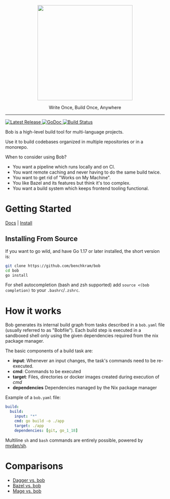 <p align="center">
  <img  width="300" src="https://bob.build/docs/img/logo.svg" />
</p>
<p align="center">
Write Once, Build Once, Anywhere
</p>

---

<p>
    <a href="https://github.com/benchkram/bob/releases">
        <img src="https://img.shields.io/github/release/benchkram/bob.svg" alt="Latest Release">
    </a>
    <a href="https://pkg.go.dev/github.com/benchkram/bob?tab=doc">
        <img src="https://godoc.org/github.com/golang/gddo?status.svg" alt="GoDoc">
    </a>
    <a href="https://github.com/benchkram/bob/actions">
        <img src="https://github.com/benchkram/bob/actions/workflows/main.yml/badge.svg" alt="Build Status">
    </a>
</p>

Bob is a high-level build tool for multi-language projects.

Use it to build codebases organized in multiple repositories or in a monorepo.

When to consider using Bob?

- You want a pipeline which runs locally and on CI.
- You want remote caching and never having to do the same build twice.
- You want to get rid of "Works on My Machine".
- You like Bazel and its features but think it's too complex.
- You want a build system which keeps frontend tooling functional.

# Getting Started

[Docs](https://bob.build/docs/) | [Install](https://bob.build/docs/getting-started/installation/)

## Installing From Source

If you want to go wild, and have Go 1.17 or later installed, the short version is:

```bash
git clone https://github.com/benchkram/bob
cd bob
go install
```

For shell autocompletion (bash and zsh supported) add `source <(bob completion)` to your `.bashrc`/`.zshrc`.

# How it works

Bob generates its internal build graph from tasks described in a `bob.yaml` file (usually referred to as "Bobfile").
Each build step is executed in a sandboxed shell only using the given dependencies required from the nix package manager.

The basic components of a build task are:

- **input**: Whenever an input changes, the task's commands need to be re-executed.
- **cmd**: Commands to be executed
- **target**: Files, directories or docker images created during execution of _cmd_
- **dependencies** Dependencies managed by the Nix package manager

Example of a `bob.yaml` file:

```yaml
build:
  build:
    input: "*"
    cmd: go build -o ./app
    target: ./app
    dependencies: [git, go_1_18]
```

Multiline `sh` and `bash` commands are entirely possible, powered by [mvdan/sh](https://github.com/mvdan/sh).

# Comparisons

- [Dagger vs. bob](https://medium.com/benchkram/dagger-vs-bob-2e917cd185d3)
- [Bazel vs. bob](https://bob.build/blog/vs-bazel)
- [Mage vs. bob](https://medium.com/benchkram/build-system-comparison-mage-vs-bob-aaf4665e3d5c)
